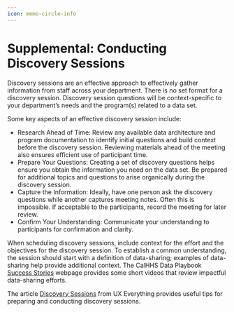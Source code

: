 ```yaml
---
icon: memo-circle-info
---
```


# Supplemental: Conducting Discovery Sessions

Discovery sessions are an effective approach to effectively gather information from staff across your department. There is no set format for a discovery session. Discovery session questions will be context-specific to your department’s needs and the program(s) related to a data set.

Some key aspects of an effective discovery session include:

* Research Ahead of Time: Review any available data architecture and program documentation to identify initial questions and build context before the discovery session. Reviewing materials ahead of the meeting also ensures efficient use of participant time.
* Prepare Your Questions: Creating a set of discovery questions helps ensure you obtain the information you need on the data set. Be prepared for additional topics and questions to arise organically during the discovery session.
* Capture the Information: Ideally, have one person ask the discovery questions while another captures meeting notes. Often this is impossible. If acceptable to the participants, record the meeting for later review.
* Confirm Your Understanding: Communicate your understanding to participants for confirmation and clarity.

When scheduling discovery sessions, include context for the effort and the objectives for the discovery session. To establish a common understanding, the session should start with a definition of data-sharing; examples of data-sharing help provide additional context. The CalHHS Data Playbook [Success Stories](https://chhsdata.github.io/dataplaybook/success_stories/) webpage provides some short videos that review impactful data-sharing efforts.

The article [Discovery Sessions](https://ux-everything.com/discovery-session/) from UX Everything provides useful tips for preparing and conducting discovery sessions.
